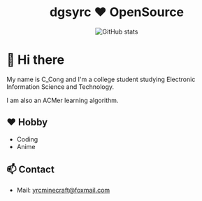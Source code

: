  <div align="center">
 <h1 align="center">dgsyrc ❤ OpenSource</h1>
 
  <img src="https://github-readme-stats.vercel.app/api?username=dgsyrc&layout=compact&hide=html&title_color=CC88BB&text_color=885566&bg_color=20,F2FBFF,E6F8FF,FFE6EB,FFF2F5" align="center" alt="GitHub stats" />
 
</div>


# 👋 Hi there

My name is C_Cong and I'm a college student studying Electronic Information Science and Technology.

I am also an ACMer learning algorithm.

## ❤️ Hobby
- Coding
- Anime

## 📫 Contact
- Mail: yrcminecraft@foxmail.com
